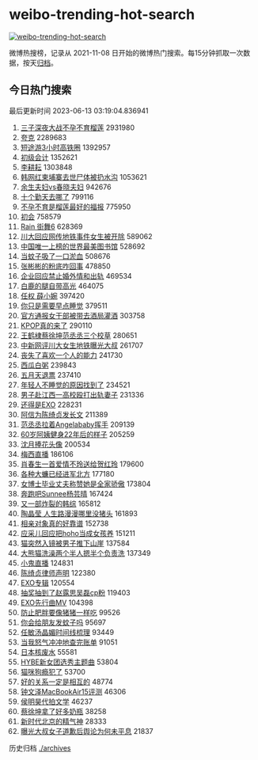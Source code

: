 # weibo-trending-hot-search

[![weibo-trending-hot-search](https://github.com/ameizi/weibo-trending-hot-search/actions/workflows/ci.yml/badge.svg)](https://github.com/ameizi/weibo-trending-hot-search/actions/workflows/ci.yml)

微博热搜榜，记录从 2021-11-08 日开始的微博热门搜索。每15分钟抓取一次数据，按天[归档](./archives)。

## 今日热门搜索

<!-- BEGIN --> 
最后更新时间 2023-06-13 03:19:04.836941 
1. [三子深夜大战不孕不育榴莲](https://s.weibo.com/weibo?q=%E4%B8%89%E5%AD%90%E6%B7%B1%E5%A4%9C%E5%A4%A7%E6%88%98%E4%B8%8D%E5%AD%95%E4%B8%8D%E8%82%B2%E6%A6%B4%E8%8E%B2&t=31&band_rank=1&Refer=top) 2931980
1. [夸克](https://s.weibo.com/weibo?q=%E5%A4%B8%E5%85%8B&t=31&band_rank=12&Refer=top) 2289683
1. [短途游3小时高铁圈](https://s.weibo.com/weibo?q=%23%E7%9F%AD%E9%80%94%E6%B8%B83%E5%B0%8F%E6%97%B6%E9%AB%98%E9%93%81%E5%9C%88%23&t=31&band_rank=3&Refer=top) 1392957
1. [初级会计](https://s.weibo.com/weibo?q=%E5%88%9D%E7%BA%A7%E4%BC%9A%E8%AE%A1&t=31&band_rank=2&Refer=top) 1352621
1. [李耕耘](https://s.weibo.com/weibo?q=%E6%9D%8E%E8%80%95%E8%80%98&t=31&band_rank=4&Refer=top) 1303848
1. [韩网红柬埔寨去世尸体被扔水沟](https://s.weibo.com/weibo?q=%23%E9%9F%A9%E7%BD%91%E7%BA%A2%E6%9F%AC%E5%9F%94%E5%AF%A8%E5%8E%BB%E4%B8%96%E5%B0%B8%E4%BD%93%E8%A2%AB%E6%89%94%E6%B0%B4%E6%B2%9F%23&t=31&band_rank=5&Refer=top) 1053621
1. [余生夫妇vs春晓夫妇](https://s.weibo.com/weibo?q=%23%E4%BD%99%E7%94%9F%E5%A4%AB%E5%A6%87vs%E6%98%A5%E6%99%93%E5%A4%AB%E5%A6%87%23&t=31&band_rank=6&Refer=top) 942676
1. [十个勤天去哪了](https://s.weibo.com/weibo?q=%23%E5%8D%81%E4%B8%AA%E5%8B%A4%E5%A4%A9%E5%8E%BB%E5%93%AA%E4%BA%86%23&t=31&band_rank=7&Refer=top) 799116
1. [不孕不育是榴莲最好的福报](https://s.weibo.com/weibo?q=%E4%B8%8D%E5%AD%95%E4%B8%8D%E8%82%B2%E6%98%AF%E6%A6%B4%E8%8E%B2%E6%9C%80%E5%A5%BD%E7%9A%84%E7%A6%8F%E6%8A%A5&t=31&band_rank=8&Refer=top) 775950
1. [初会](https://s.weibo.com/weibo?q=%E5%88%9D%E4%BC%9A&t=31&band_rank=9&Refer=top) 758579
1. [Rain 街舞6](https://s.weibo.com/weibo?q=Rain%20%E8%A1%97%E8%88%9E6&t=31&band_rank=10&Refer=top) 628369
1. [川大回应网传地铁事件女生被开除](https://s.weibo.com/weibo?q=%23%E5%B7%9D%E5%A4%A7%E5%9B%9E%E5%BA%94%E7%BD%91%E4%BC%A0%E5%9C%B0%E9%93%81%E4%BA%8B%E4%BB%B6%E5%A5%B3%E7%94%9F%E8%A2%AB%E5%BC%80%E9%99%A4%23&t=31&band_rank=11&Refer=top) 589062
1. [中国唯一上榜的世界最美图书馆](https://s.weibo.com/weibo?q=%23%E4%B8%AD%E5%9B%BD%E5%94%AF%E4%B8%80%E4%B8%8A%E6%A6%9C%E7%9A%84%E4%B8%96%E7%95%8C%E6%9C%80%E7%BE%8E%E5%9B%BE%E4%B9%A6%E9%A6%86%23&t=31&band_rank=32&Refer=top) 528692
1. [当蚊子吸了一口淤血](https://s.weibo.com/weibo?q=%23%E5%BD%93%E8%9A%8A%E5%AD%90%E5%90%B8%E4%BA%86%E4%B8%80%E5%8F%A3%E6%B7%A4%E8%A1%80%23&t=31&band_rank=13&Refer=top) 508676
1. [张彬彬的粉底咋回事](https://s.weibo.com/weibo?q=%23%E5%BC%A0%E5%BD%AC%E5%BD%AC%E7%9A%84%E7%B2%89%E5%BA%95%E5%92%8B%E5%9B%9E%E4%BA%8B%23&t=31&band_rank=14&Refer=top) 478850
1. [企业回应禁止婚外情和出轨](https://s.weibo.com/weibo?q=%23%E4%BC%81%E4%B8%9A%E5%9B%9E%E5%BA%94%E7%A6%81%E6%AD%A2%E5%A9%9A%E5%A4%96%E6%83%85%E5%92%8C%E5%87%BA%E8%BD%A8%23&t=31&band_rank=15&Refer=top) 469534
1. [白鹿的腿自带高光](https://s.weibo.com/weibo?q=%23%E7%99%BD%E9%B9%BF%E7%9A%84%E8%85%BF%E8%87%AA%E5%B8%A6%E9%AB%98%E5%85%89%23&t=31&band_rank=16&Refer=top) 464075
1. [任权 薛小婉](https://s.weibo.com/weibo?q=%E4%BB%BB%E6%9D%83%20%E8%96%9B%E5%B0%8F%E5%A9%89&t=31&band_rank=17&Refer=top) 397420
1. [你只是需要早点睡觉](https://s.weibo.com/weibo?q=%E4%BD%A0%E5%8F%AA%E6%98%AF%E9%9C%80%E8%A6%81%E6%97%A9%E7%82%B9%E7%9D%A1%E8%A7%89&t=31&band_rank=18&Refer=top) 379511
1. [官方通报女干部被带去酒局灌酒](https://s.weibo.com/weibo?q=%23%E5%AE%98%E6%96%B9%E9%80%9A%E6%8A%A5%E5%A5%B3%E5%B9%B2%E9%83%A8%E8%A2%AB%E5%B8%A6%E5%8E%BB%E9%85%92%E5%B1%80%E7%81%8C%E9%85%92%23&t=31&band_rank=19&Refer=top) 303758
1. [KPOP真的来了](https://s.weibo.com/weibo?q=%23KPOP%E7%9C%9F%E7%9A%84%E6%9D%A5%E4%BA%86%23&t=31&band_rank=20&Refer=top) 290110
1. [王鹤棣蔡徐坤范丞丞三个校草](https://s.weibo.com/weibo?q=%23%E7%8E%8B%E9%B9%A4%E6%A3%A3%E8%94%A1%E5%BE%90%E5%9D%A4%E8%8C%83%E4%B8%9E%E4%B8%9E%E4%B8%89%E4%B8%AA%E6%A0%A1%E8%8D%89%23&t=31&band_rank=34&Refer=top) 280651
1. [中新网评川大女生地铁曝光大叔](https://s.weibo.com/weibo?q=%23%E4%B8%AD%E6%96%B0%E7%BD%91%E8%AF%84%E5%B7%9D%E5%A4%A7%E5%A5%B3%E7%94%9F%E5%9C%B0%E9%93%81%E6%9B%9D%E5%85%89%E5%A4%A7%E5%8F%94%23&t=31&band_rank=21&Refer=top) 261707
1. [丧失了喜欢一个人的能力](https://s.weibo.com/weibo?q=%E4%B8%A7%E5%A4%B1%E4%BA%86%E5%96%9C%E6%AC%A2%E4%B8%80%E4%B8%AA%E4%BA%BA%E7%9A%84%E8%83%BD%E5%8A%9B&t=31&band_rank=22&Refer=top) 241730
1. [西瓜白粥](https://s.weibo.com/weibo?q=%23%E8%A5%BF%E7%93%9C%E7%99%BD%E7%B2%A5%23&t=31&band_rank=23&Refer=top) 239843
1. [五月天退票](https://s.weibo.com/weibo?q=%E4%BA%94%E6%9C%88%E5%A4%A9%E9%80%80%E7%A5%A8&t=31&band_rank=24&Refer=top) 237410
1. [年轻人不睡觉的原因找到了](https://s.weibo.com/weibo?q=%23%E5%B9%B4%E8%BD%BB%E4%BA%BA%E4%B8%8D%E7%9D%A1%E8%A7%89%E7%9A%84%E5%8E%9F%E5%9B%A0%E6%89%BE%E5%88%B0%E4%BA%86%23&t=31&band_rank=25&Refer=top) 234521
1. [男子赴江西一高校殴打出轨妻子](https://s.weibo.com/weibo?q=%23%E7%94%B7%E5%AD%90%E8%B5%B4%E6%B1%9F%E8%A5%BF%E4%B8%80%E9%AB%98%E6%A0%A1%E6%AE%B4%E6%89%93%E5%87%BA%E8%BD%A8%E5%A6%BB%E5%AD%90%23&t=31&band_rank=26&Refer=top) 231336
1. [还得是EXO](https://s.weibo.com/weibo?q=%23%E8%BF%98%E5%BE%97%E6%98%AFEXO%23&t=31&band_rank=27&Refer=top) 228231
1. [阿信为陈绮贞发长文](https://s.weibo.com/weibo?q=%23%E9%98%BF%E4%BF%A1%E4%B8%BA%E9%99%88%E7%BB%AE%E8%B4%9E%E5%8F%91%E9%95%BF%E6%96%87%23&t=31&band_rank=28&Refer=top) 211389
1. [范丞丞拉着Angelababy挥手](https://s.weibo.com/weibo?q=%23%E8%8C%83%E4%B8%9E%E4%B8%9E%E6%8B%89%E7%9D%80Angelababy%E6%8C%A5%E6%89%8B%23&t=31&band_rank=31&Refer=top) 209139
1. [60岁阿姨健身22年后的样子](https://s.weibo.com/weibo?q=%2360%E5%B2%81%E9%98%BF%E5%A7%A8%E5%81%A5%E8%BA%AB22%E5%B9%B4%E5%90%8E%E7%9A%84%E6%A0%B7%E5%AD%90%23&t=31&band_rank=29&Refer=top) 205259
1. [沈月捧花头像](https://s.weibo.com/weibo?q=%23%E6%B2%88%E6%9C%88%E6%8D%A7%E8%8A%B1%E5%A4%B4%E5%83%8F%23&t=31&band_rank=30&Refer=top) 200534
1. [梅西直播](https://s.weibo.com/weibo?q=%E6%A2%85%E8%A5%BF%E7%9B%B4%E6%92%AD&t=31&band_rank=33&Refer=top) 186106
1. [肖春生一首爱情不玲送给贺红玲](https://s.weibo.com/weibo?q=%23%E8%82%96%E6%98%A5%E7%94%9F%E4%B8%80%E9%A6%96%E7%88%B1%E6%83%85%E4%B8%8D%E7%8E%B2%E9%80%81%E7%BB%99%E8%B4%BA%E7%BA%A2%E7%8E%B2%23&t=31&band_rank=35&Refer=top) 179600
1. [各种大蠊已经进军北方](https://s.weibo.com/weibo?q=%E5%90%84%E7%A7%8D%E5%A4%A7%E8%A0%8A%E5%B7%B2%E7%BB%8F%E8%BF%9B%E5%86%9B%E5%8C%97%E6%96%B9&t=31&band_rank=36&Refer=top) 177180
1. [女博士毕业丈夫称赞她是全家骄傲](https://s.weibo.com/weibo?q=%23%E5%A5%B3%E5%8D%9A%E5%A3%AB%E6%AF%95%E4%B8%9A%E4%B8%88%E5%A4%AB%E7%A7%B0%E8%B5%9E%E5%A5%B9%E6%98%AF%E5%85%A8%E5%AE%B6%E9%AA%84%E5%82%B2%23&t=31&band_rank=37&Refer=top) 173804
1. [奔跑吧Sunnee杨芸晴](https://s.weibo.com/weibo?q=%23%E5%A5%94%E8%B7%91%E5%90%A7Sunnee%E6%9D%A8%E8%8A%B8%E6%99%B4%23&t=31&band_rank=38&Refer=top) 167424
1. [又一部炸裂的韩综](https://s.weibo.com/weibo?q=%E5%8F%88%E4%B8%80%E9%83%A8%E7%82%B8%E8%A3%82%E7%9A%84%E9%9F%A9%E7%BB%BC&t=31&band_rank=39&Refer=top) 165812
1. [陶晶莹 人生路漫漫哪里没猪头](https://s.weibo.com/weibo?q=%E9%99%B6%E6%99%B6%E8%8E%B9%20%E4%BA%BA%E7%94%9F%E8%B7%AF%E6%BC%AB%E6%BC%AB%E5%93%AA%E9%87%8C%E6%B2%A1%E7%8C%AA%E5%A4%B4&t=31&band_rank=40&Refer=top) 161893
1. [相亲对象真的好靠谱](https://s.weibo.com/weibo?q=%23%E7%9B%B8%E4%BA%B2%E5%AF%B9%E8%B1%A1%E7%9C%9F%E7%9A%84%E5%A5%BD%E9%9D%A0%E8%B0%B1%23&t=31&band_rank=41&Refer=top) 152738
1. [应采儿回应把hoho当成女孩养](https://s.weibo.com/weibo?q=%23%E5%BA%94%E9%87%87%E5%84%BF%E5%9B%9E%E5%BA%94%E6%8A%8Ahoho%E5%BD%93%E6%88%90%E5%A5%B3%E5%AD%A9%E5%85%BB%23&t=31&band_rank=42&Refer=top) 151211
1. [猫突然入镜被男子推下山崖](https://s.weibo.com/weibo?q=%23%E7%8C%AB%E7%AA%81%E7%84%B6%E5%85%A5%E9%95%9C%E8%A2%AB%E7%94%B7%E5%AD%90%E6%8E%A8%E4%B8%8B%E5%B1%B1%E5%B4%96%23&t=31&band_rank=50&Refer=top) 137584
1. [大熊猫洗澡两个半人摁半个负责洗](https://s.weibo.com/weibo?q=%23%E5%A4%A7%E7%86%8A%E7%8C%AB%E6%B4%97%E6%BE%A1%E4%B8%A4%E4%B8%AA%E5%8D%8A%E4%BA%BA%E6%91%81%E5%8D%8A%E4%B8%AA%E8%B4%9F%E8%B4%A3%E6%B4%97%23&t=31&band_rank=43&Refer=top) 137349
1. [小鬼直播](https://s.weibo.com/weibo?q=%E5%B0%8F%E9%AC%BC%E7%9B%B4%E6%92%AD&t=31&band_rank=44&Refer=top) 124831
1. [陈绮贞律师声明](https://s.weibo.com/weibo?q=%23%E9%99%88%E7%BB%AE%E8%B4%9E%E5%BE%8B%E5%B8%88%E5%A3%B0%E6%98%8E%23&t=31&band_rank=45&Refer=top) 122380
1. [EXO专辑](https://s.weibo.com/weibo?q=EXO%E4%B8%93%E8%BE%91&t=31&band_rank=46&Refer=top) 120554
1. [抽奖抽到了赵露思吴磊cp粉](https://s.weibo.com/weibo?q=%23%E6%8A%BD%E5%A5%96%E6%8A%BD%E5%88%B0%E4%BA%86%E8%B5%B5%E9%9C%B2%E6%80%9D%E5%90%B4%E7%A3%8Acp%E7%B2%89%23&t=31&band_rank=47&Refer=top) 119403
1. [EXO先行曲MV](https://s.weibo.com/weibo?q=%23EXO%E5%85%88%E8%A1%8C%E6%9B%B2MV%23&t=31&band_rank=48&Refer=top) 104398
1. [防止肥胖要像猪猪一样吃](https://s.weibo.com/weibo?q=%E9%98%B2%E6%AD%A2%E8%82%A5%E8%83%96%E8%A6%81%E5%83%8F%E7%8C%AA%E7%8C%AA%E4%B8%80%E6%A0%B7%E5%90%83&t=31&band_rank=49&Refer=top) 99526
1. [你会给朋友发蚊子吗](https://s.weibo.com/weibo?q=%23%E4%BD%A0%E4%BC%9A%E7%BB%99%E6%9C%8B%E5%8F%8B%E5%8F%91%E8%9A%8A%E5%AD%90%E5%90%97%23&t=31&band_rank=49&Refer=top) 95697
1. [任敏汤晶媚时间线梳理](https://s.weibo.com/weibo?q=%23%E4%BB%BB%E6%95%8F%E6%B1%A4%E6%99%B6%E5%AA%9A%E6%97%B6%E9%97%B4%E7%BA%BF%E6%A2%B3%E7%90%86%23&t=31&band_rank=41&Refer=top) 93449
1. [当我怒气冲冲地查完账单](https://s.weibo.com/weibo?q=%E5%BD%93%E6%88%91%E6%80%92%E6%B0%94%E5%86%B2%E5%86%B2%E5%9C%B0%E6%9F%A5%E5%AE%8C%E8%B4%A6%E5%8D%95&t=31&band_rank=50&Refer=top) 91051
1. [日本核废水](https://s.weibo.com/weibo?q=%E6%97%A5%E6%9C%AC%E6%A0%B8%E5%BA%9F%E6%B0%B4&t=31&band_rank=50&Refer=top) 55581
1. [HYBE新女团选秀主题曲](https://s.weibo.com/weibo?q=%23HYBE%E6%96%B0%E5%A5%B3%E5%9B%A2%E9%80%89%E7%A7%80%E4%B8%BB%E9%A2%98%E6%9B%B2%23&t=31&band_rank=42&Refer=top) 53804
1. [猫咪狗瘾犯了](https://s.weibo.com/weibo?q=%23%E7%8C%AB%E5%92%AA%E7%8B%97%E7%98%BE%E7%8A%AF%E4%BA%86%23&t=31&band_rank=50&Refer=top) 53700
1. [好的关系一定是相互的](https://s.weibo.com/weibo?q=%E5%A5%BD%E7%9A%84%E5%85%B3%E7%B3%BB%E4%B8%80%E5%AE%9A%E6%98%AF%E7%9B%B8%E4%BA%92%E7%9A%84&t=31&band_rank=50&Refer=top) 48774
1. [钟文泽MacBookAir15评测](https://s.weibo.com/weibo?q=%E9%92%9F%E6%96%87%E6%B3%BDMacBookAir15%E8%AF%84%E6%B5%8B&t=31&band_rank=41&Refer=top) 46306
1. [侯明昊代拍文学](https://s.weibo.com/weibo?q=%E4%BE%AF%E6%98%8E%E6%98%8A%E4%BB%A3%E6%8B%8D%E6%96%87%E5%AD%A6&t=31&band_rank=48&Refer=top) 46237
1. [蔡徐坤拿了好多奶瓶](https://s.weibo.com/weibo?q=%23%E8%94%A1%E5%BE%90%E5%9D%A4%E6%8B%BF%E4%BA%86%E5%A5%BD%E5%A4%9A%E5%A5%B6%E7%93%B6%23&t=31&band_rank=47&Refer=top) 38258
1. [新时代北京的精气神](https://s.weibo.com/weibo?q=%23%E6%96%B0%E6%97%B6%E4%BB%A3%E5%8C%97%E4%BA%AC%E7%9A%84%E7%B2%BE%E6%B0%94%E7%A5%9E%23&t=31&band_rank=44&Refer=top) 28333
1. [曝光大叔女子道歉后舆论为何未平息](https://s.weibo.com/weibo?q=%23%E6%9B%9D%E5%85%89%E5%A4%A7%E5%8F%94%E5%A5%B3%E5%AD%90%E9%81%93%E6%AD%89%E5%90%8E%E8%88%86%E8%AE%BA%E4%B8%BA%E4%BD%95%E6%9C%AA%E5%B9%B3%E6%81%AF%23&t=31&band_rank=42&Refer=top) 21837
<!-- END -->

历史归档 [./archives](./archives)

